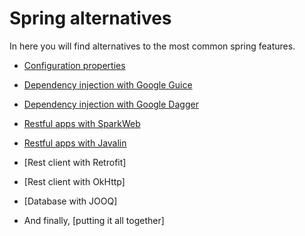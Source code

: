 # Spring alternatives

In here you will find alternatives to the most common spring features.

- [Configuration properties](https://github.com/nacho270/spring-alternatives/tree/master/apache-commons-properties-demo)
- [Dependency injection with Google Guice](https://github.com/nacho270/spring-alternatives/tree/master/guice-dependency-injection-demo)
- [Dependency injection with Google Dagger](https://github.com/nacho270/spring-alternatives/tree/master/dagger-dependency-injection-demo)
- [Restful apps with SparkWeb](https://github.com/nacho270/spring-alternatives/tree/master/sparkjava-restapi-demo)
- [Restful apps with Javalin](https://github.com/nacho270/spring-alternatives/tree/master/javalin-restapi-demo)
- [Rest client with Retrofit]
- [Rest client with OkHttp]
- [Database with JOOQ]

- And finally, [putting it all together]